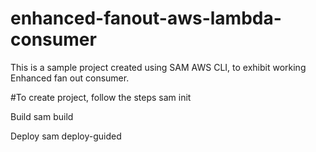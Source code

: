 # enhanced-fanout-aws-lambda-consumer
This is a sample project created using SAM AWS CLI, to exhibit working Enhanced fan out consumer.

#To create project, follow the steps
sam init

Build
sam build

Deploy
sam deploy-guided


